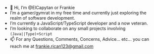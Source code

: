 - 👋 Hi, I’m @ElCapytan or Frankie
- I’m a gamer/gymrat in my free time and currently just exploring the realm of software development.
- I’m currently a JavaScript/TypeScript developer and a now veteran.
- I’m looking to collaborate on any small projects involving `(Java||Type)+Script`
- 📫 For any Questions, Comments, Concerns, Advice... etc... you can reach me at frankie.rican123@gmail.com

<!---
ElCapytan/ElCapytan is a ✨ special ✨ repository because its `README.md` (this file) appears on your GitHub profile.
You can click the Preview link to take a look at your changes.
--->
